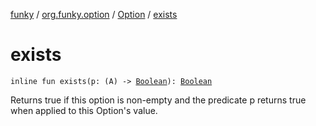 [funky](../../index.md) / [org.funky.option](../index.md) / [Option](index.md) / [exists](.)

# exists

`inline fun exists(p: (A) -> `[`Boolean`](https://kotlinlang.org/api/latest/jvm/stdlib/kotlin/-boolean/index.html)`): `[`Boolean`](https://kotlinlang.org/api/latest/jvm/stdlib/kotlin/-boolean/index.html)

Returns true if this option is non-empty and the predicate p returns true when applied to this Option's value.

